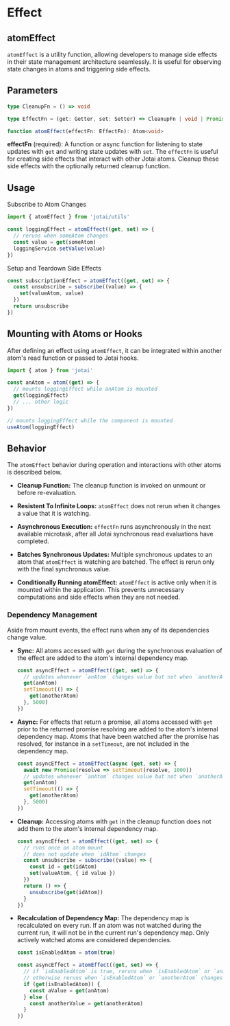 #  Effect

## atomEffect

`atomEffect` is a utility function, allowing developers to manage side effects in their state management architecture seamlessly. It is useful for observing state changes in atoms and triggering side effects.

## Parameters

```typescript
type CleanupFn = () => void

type EffectFn = (get: Getter, set: Setter) => CleanupFn | void | Promise<CleanupFn | void>

function atomEffect(effectFn: EffectFn): Atom<void>
```

**effectFn** (required): A function or async function for listening to state updates with `get` and writing state updates with `set`. The `effectFn` is useful for creating side effects that interact with other Jotai atoms. Cleanup these side effects with the optionally returned cleanup function.

## Usage

Subscribe to Atom Changes
```jsx
import { atomEffect } from 'jotai/utils'

const loggingEffect = atomEffect((get, set) => {
  // reruns when someAtom changes
  const value = get(someAtom)
  loggingService.setValue(value)
})
```

Setup and Teardown Side Effects
```jsx
const subscriptionEffect = atomEffect((get, set) => {
  const unsubscribe = subscribe((value) => {
    set(valueAtom, value)
  })
  return unsubscribe
})
```

## Mounting with Atoms or Hooks

After defining an effect using `atomEffect`, it can be integrated within another atom's read function or passed to Jotai hooks.

```typescript
import { atom } from 'jotai'

const anAtom = atom((get) => {
  // mounts loggingEffect while anAtom is mounted
  get(loggingEffect)
  // ... other logic
})

// mounts loggingEffect while the component is mounted
useAtom(loggingEffect)
```

<Codesandbox id="85zrzn">

## Behavior

The `atomEffect` behavior during operation and interactions with other atoms is described below.

- **Cleanup Function:**
  The cleanup function is invoked on unmount or before re-evaluation.

- **Resistent To Infinite Loops:**
  `atomEffect` does not rerun when it changes a value that it is watching.

- **Asynchronous Execution:**
  `effectFn` runs asynchronously in the next available microtask, after all Jotai synchronous read evaluations have completed.

- **Batches Synchronous Updates:**
  Multiple synchronous updates to an atom that `atomEffect` is watching are batched. The effect is rerun only with the final synchronous value.

- **Conditionally Running atomEffect:**
  `atomEffect` is active only when it is mounted within the application. This prevents unnecessary computations and side effects when they are not needed.

### Dependency Management

Aside from mount events, the effect runs when any of its dependencies change value.

- **Sync:**
  All atoms accessed with `get` during the synchronous evaluation of the effect are added to the atom's internal dependency map.

  ```jsx
  const asyncEffect = atomEffect((get, set) => {
    // updates whenever `anAtom` changes value but not when `anotherAtom` changes value
    get(anAtom)
    setTimeout(() => {
      get(anotherAtom)
    }, 5000)
  })
  ```

- **Async:**
  For effects that return a promise, all atoms accessed with `get` prior to the returned promise resolving are added to the atom's internal dependency map. Atoms that have been watched after the promise has resolved, for instance in a `setTimeout`, are not included in the dependency map.

  ```jsx
  const asyncEffect = atomEffect(async (get, set) => {
    await new Promise(resolve => setTimeout(resolve, 1000))
    // updates whenever `anAtom` changes value but not when `anotherAtom` changes value
    get(anAtom)
    setTimeout(() => {
      get(anotherAtom)
    }, 5000)
  })
  ```

- **Cleanup:**
  Accessing atoms with `get` in the cleanup function does not add them to the atom's internal dependency map.

  ```jsx
  const asyncEffect = atomEffect((get, set) => {
    // runs once on atom mount
    // does not update when `idAtom` changes
    const unsubscribe = subscribe((value) => {
      const id = get(idAtom)
      set(valueAtom, { id value })
    })
    return () => {
      unsubscribe(get(idAtom))
    }
  })
  ```

- **Recalculation of Dependency Map:**
  The dependency map is recalculated on every run. If an atom was not watched during the current run, it will not be in the current run's dependency map. Only actively watched atoms are considered dependencies.

  ```jsx
  const isEnabledAtom = atom(true)

  const asyncEffect = atomEffect((get, set) => {
    // if `isEnabledAtom` is true, reruns when `isEnabledAtom` or `anAtom` changes value
    // otherwise reruns when `isEnabledAtom` or `anotherAtom` changes value
    if (get(isEnabledAtom)) {
      const aValue = get(anAtom)
    } else {
      const anotherValue = get(anotherAtom)
    }
  })
  ```


